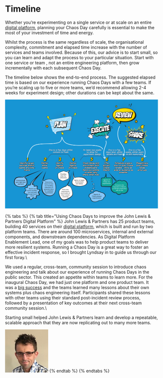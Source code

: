 # Timeline

Whether you’re experimenting on a single service or at scale on an entire [digital platform](https://app.gitbook.com/o/-LotYsHXVKys1Z4wI\_dX/s/-MJRM-IVRZ9C6iJCPG9o/), planning your Chaos Day carefully is essential to make the most of your investment of time and energy.

Whilst the process is the same regardless of scale, the organisational complexity, commitment and elapsed time increase with the number of services and teams involved. Because of this, our advice is to start small, so you can learn and adapt the process to your particular situation. Start with one service or team , not an entire engineering platform, then grow incrementally with each subsequent Chaos Day.

The timeline below shows the end-to-end process. The suggested elapsed time is based on our experience running Chaos Days with a few teams. If you’re scaling up to five or more teams, we’d recommend allowing 2-4 weeks for experiment design; other durations can be kept about the same.

![chaos day timeline](../.gitbook/assets/timeline@4x.png)



{% tabs %}
{% tab title="Using Chaos Days to improve the John Lewis & Partners Digital Platform" %}
John Lewis & Partners has 25 product teams, building 40 services on their [digital platform](https://medium.com/john-lewis-software-engineering/our-award-winning-john-lewis-digital-platform-2d093e03d542), which is built and run by two platform teams. There are around 100 microservices, internal and external components, and downstream dependencies. As Digital Platform Enablement Lead, one of my goals was to help product teams to deliver more resilient systems. Running a Chaos Day is a great way to foster an effective incident response, so I brought Lyndsay in to guide us through our first foray.\


We used a regular, cross-team, community session to introduce chaos engineering and talk about our experience of running Chaos Days in the public sector. This created an appetite within teams to learn more. For the inaugural Chaos Day, we had just one platform and one product team. It was a [big success](https://medium.com/john-lewis-software-engineering/team-nimbus-and-the-agents-of-chaos-ab257e41fe36) and the teams learned many lessons about their own systems plus chaos engineering itself. Participants shared these lessons with other teams using their standard post-incident review process, followed by a presentation of key outcomes at their next cross-team community session.\


Starting small helped John Lewis & Partners learn and develop a repeatable, scalable approach that they are now replicating out to many more teams.

![Steve Smith, Digital Platform Enablement Lead](<../.gitbook/assets/stevesmith (1).jpeg>)
{% endtab %}
{% endtabs %}
